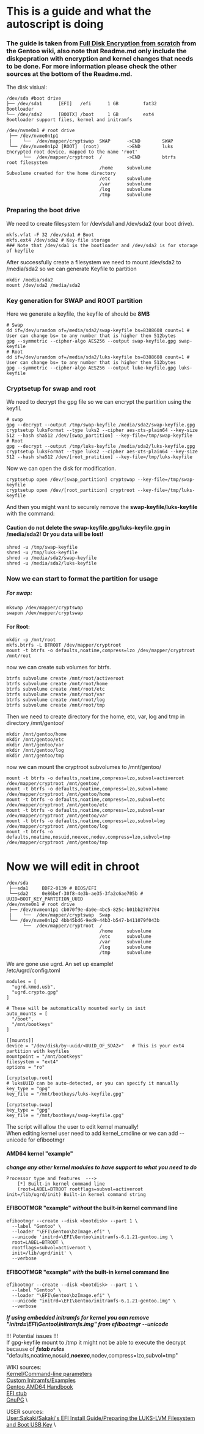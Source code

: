 # This is a guide and what the autoscript is doing
### The guide is taken from [Full Disk Encryption from scratch](https://wiki.gentoo.org/wiki/Full_Disk_Encryption_From_Scratch) from the Gentoo wiki, also note that Readme.md only include the diskpepration with encryption and kernel changes that needs to be done. For more information please check the other sources at the bottom of the Readme.md.

The disk visiual:
```
/dev/sda #boot drive
├── /dev/sda1      [EFI]   /efi      1 GB         fat32       Bootloader
└── /dev/sda2      [BOOTX] /boot     1 GB         ext4        Bootloader support files, kernel and initramfs

/dev/nvme0n1 # root drive
 ├── /dev/nvme0n1p1
 |    └──  /dev/mapper/cryptswap  SWAP      ->END        SWAP
 └── /dev/nvme0n1p2 [ROOT]  (root)          ->END        luks        Encrypted root device, mapped to the name 'root'
      └──  /dev/mapper/cryptroot  /         ->END        btrfs       root filesystem
                                  /home     subvolume                Subvolume created for the home directory
                                  /etc      subvolume
                                  /var      subvolume
                                  /log      subvolume
                                  /tmp      subvolume
```
### Preparing the boot drive
We need to create filesystem for /dev/sda1 and /dev/sda2 (our boot drive).
```
mkfs.vfat -F 32 /dev/sda1 # Boot
mkfs.ext4 /dev/sda2 # Key-file storage
### Note that /dev/sda1 is the bootloader and /dev/sda2 is for storage of keyfile
```

After successfully create a filesystem we need to mount /dev/sda2 to /media/sda2 so we can generate Keyfile to partition
```
mkdir /media/sda2
mount /dev/sda2 /media/sda2
```
### Key generation for SWAP and ROOT partition
Here we generate a keyfile, the keyfile of should be **8MB**
```
# Swap 
dd if=/dev/urandom of=/media/sda2/swap-keyfile bs=8388608 count=1 # User can change bs= to any number that is higher then 512bytes
gpg --symmetric --cipher-algo AES256 --output swap-keyfile.gpg swap-keyfile
# Root
dd if=/dev/urandom of=/media/sda2/luks-keyfile bs=8388608 count=1 # User can change bs= to any number that is higher then 512bytes
gpg --symmetric --cipher-algo AES256 --output luke-keyfile.gpg luks-keyfile
```

### Cryptsetup for swap and root
We need to decrypt the gpg file so we can encrypt the partition using the keyfil.
```
# swap
gpg --decrypt --output /tmp/swap-keyfile /media/sda2/swap-keyfile.gpg
cryptsetup luksFormat --type luks2 --cipher aes-xts-plain64 --key-size 512 --hash sha512 /dev/[swap_partition] --key-file=/tmp/swap-keyfile 
# Root
gpg --decrypt --output /tmp/luks-keyfile /media/sda2/luks-keyfile.gpg
cryptsetup luksFormat --type luks2 --cipher aes-xts-plain64 --key-size 512 --hash sha512 /dev/[root_pratition] --key-file=/tmp/luks-keyfile
```

Now we can open the disk for modification.
```
cryptsetup open /dev/[swap_partition] cryptswap --key-file=/tmp/swap-keyfile
cryptsetup open /dev/[root_partition] cryptroot --key-file=/tmp/luks-keyfile
```

And then you might want to securely remove the **swap-keyfile/luks-keyfile** with the command:
#### Caution do not delete the swap-keyfile.gpg/luks-keyfile.gpg in /media/sda2! Or you data will be lost!
```
shred -u /tmp/swap-keyfile
shred -u /tmp/luks-keyfile
shred -u /media/sda2/swap-keyfile
shred -u /media/sda2/luks-keyfile
```

### Now we can start to format the partition for usage
##### For swap:
```
mkswap /dev/mapper/cryptswap
swapon /dev/mapper/cryptswap
```
#### For Root:
```
mkdir -p /mnt/root
mkfs.btrfs -L BTROOT /dev/mapper/cryptroot
mount -t btrfs -o defaults,noatime,compress=lzo /dev/mapper/cryptroot /mnt/root
```
now we can create sub volumes for btrfs.
```
btrfs subvolume create /mnt/root/activeroot
btrfs subvolume create /mnt/root/home
btrfs subvolume create /mnt/root/etc
btrfs subvolume create /mnt/root/var
btrfs subvolume create /mnt/root/log
btrfs subvolume create /mnt/root/tmp
```
Then we need to create directory for the home, etc, var, log and tmp in directory /mnt/gentoo/
```
mkdir /mnt/gentoo/home
mkdir /mnt/gentoo/etc
mkdir /mnt/gentoo/var
mkdir /mnt/gentoo/log
mkdir /mnt/gentoo/tmp
```
now we can mount the cryptroot subvolumes to /mnt/gentoo/
```
mount -t btrfs -o defaults,noatime,compress=lzo,subvol=activeroot /dev/mapper/cryptroot /mnt/gentoo/
mount -t btrfs -o defaults,noatime,compress=lzo,subvol=home /dev/mapper/cryptroot /mnt/gentoo/home
mount -t btrfs -o defaults,noatime,compress=lzo,subvol=etc /dev/mapper/cryptroot /mnt/gentoo/etc
mount -t btrfs -o defaults,noatime,compress=lzo,subvol=var /dev/mapper/cryptroot /mnt/gentoo/var
mount -t btrfs -o defaults,noatime,compress=lzo,subvol=log /dev/mapper/cryptroot /mnt/gentoo/log
mount -t btrfs -o defaults,noatime,nosuid,noexec,nodev,compress=lzo,subvol=tmp /dev/mapper/cryptroot /mnt/gentoo/tmp
```

# Now we will edit in chroot
```
/dev/sda
 ├──sda1     BDF2-0139 # BIOS/EFI
 └──sda2     0e86bef-30f8-4e3b-ae35-3fa2c6ae705b # UUID=BOOT_KEY_PARTITION_UUID
/dev/nvme0n1 # root drive
 ├── /dev/nvmeon1p1 cb070f9e-da0e-4bc5-825c-b01bb2707704
 |    └──  /dev/mapper/cryptswap  Swap      
 └── /dev/nvme0n1p2 4bb45bd6-9ed9-44b3-b547-b411079f043b
      └──  /dev/mapper/cryptroot  /
                                  /home     subvolume
                                  /etc      subvolume
                                  /var      subvolume
                                  /log      subvolume
                                  /tmp      subvolume
```

We are gone use ugrd. An set up example! \
/etc/ugrd/config.toml
```
modules = [
  "ugrd.kmod.usb",
  "ugrd.crypto.gpg"
]

# These will be automatically mounted early in init
auto_mounts = [
  "/boot",
  "/mnt/bootkeys"
]

[[mounts]]
device = "/dev/disk/by-uuid/<UUID_OF_SDA2>"   # This is your ext4 partition with keyfiles
mountpoint = "/mnt/bootkeys"
filesystem = "ext4"
options = "ro"

[cryptsetup.root]
# luksUUID can be auto-detected, or you can specify it manually
key_type = "gpg"
key_file = "/mnt/bootkeys/luks-keyfile.gpg"

[cryptsetup.swap]
key_type = "gpg"
key_file = "/mnt/bootkeys/swap-keyfile.gpg"

```

The script will allow the user to edit kernel manually! \
When editing kernel user need to add kernel_cmdline or we can add --unicode for efibootmgr
#### AMD64 kernel "example"
***change any other kernel modules to have support to what you need to do***
```
Processor type and features  --->
    [*] Built-in kernel command line
    (root=LABEL=BTROOT rootflags=subvol=activeroot init=/lib/ugrd/init) Built-in kernel command string
```
#### EFIBOOTMGR "example" ***without*** the built-in kernel command line
```
efibootmgr --create --disk <bootdisk> --part 1 \
  --label "Gentoo" \
  --loader "\EFI\Gentoo\bzImage.efi" \
  --unicode 'initrd=\EFI\Gentoo\initramfs-6.1.21-gentoo.img \
  root=LABEL=BTROOT \
  rootflags=subvol=activeroot \
  init=/lib/ugrd/init' \
  --verbose
```
#### EFIBOOTMGR "example" ***with*** the built-in kernel command line
```
efibootmgr --create --disk <bootdisk> --part 1 \
  --label "Gentoo" \
  --loader "\EFI\Gentoo\bzImage.efi" \
  --unicode "initrd=\EFI\Gentoo/initramfs-6.1.21-gentoo.img" \
  --verbose
```
***If using embedded initramfs for kernel you can remove "initrd=\EFI\Gentoo\initramfs.img" from efibootmgr --unicode***

!!! Potential issues !!! \
If gpg-keyfile mount to /tmp it might not be able to execute the decrypt because of ***fstab rules*** "defaults,noatime,nosuid,***noexec***,nodev,compress=lzo,subvol=tmp"

WIKI sources: \
[Kernel/Command-line parameters](https://wiki.gentoo.org/wiki/Kernel/Command-line_parameters) \
[Custom Initramfs/Examples](https://wiki.gentoo.org/wiki/Custom_Initramfs/Examples) \
[Gentoo AMD64 Handbook](https://wiki.gentoo.org/wiki/Handbook:AMD64) \
[EFI stub](https://wiki.gentoo.org/wiki/EFI_stub) \
[GnuPG](https://wiki.gentoo.org/wiki/GnuPG) \

USER sources: \
[User:Sakaki/Sakaki's EFI Install Guide/Preparing the LUKS-LVM Filesystem and Boot USB Key](https://wiki.gentoo.org/wiki/User:Sakaki/Sakaki%27s_EFI_Install_Guide/Preparing_the_LUKS-LVM_Filesystem_and_Boot_USB_Key) \
